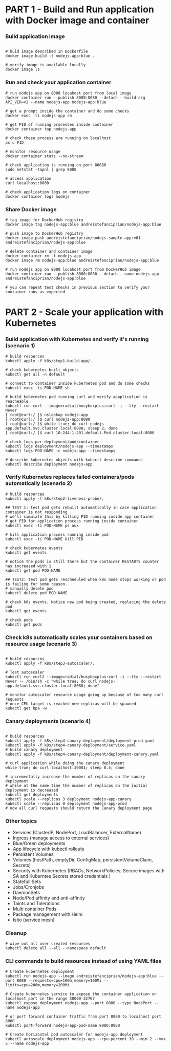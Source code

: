 
# PART 1 - Build and Run application with Docker image and container

### Build application image 
```buildoutcfg

# buid image described in Dockerfile
docker image build -t nodejs-app:blue .

# verify image is available locally
docker image ls
```

### Run and check your application container
```buildoutcfg
# run nodejs app on 8080 locahost port from local image
docker container run --publish 8080:8080 --detach --build-arg API_VER=v2 --name nodejs-app nodejs-app:blue

# get a prompt inside the container and do some checks
docker exec -ti nodejs-app sh

# get PID of running processes inside container
docker container top nodejs-app

# check these process are running on localhost
ps u PID

# monitor resource usage
docker container stats --no-stream

# check application is running on port 80080
sudo netstat -tapnl | grep 8080

# access application
curl localhost:8080

# check application logs on container
docker container logs nodejs
```

### Share Docker image

```buildoutcfg
# tag image for DockerHub registry
docker image tag nodejs-app:blue andreistefanciprian/nodejs-app:blue

# push image to DockerHub registry
docker image push andreistefanciprian/nodejs-sample-app:v01 andreistefanciprian/nodejs-app:blue

# delete container and container image
docker container rm -f nodejs-app
docker image rm nodejs-app:blue andreistefanciprian/nodejs-app:blue

# run nodejs app on 8080 locahost port from DockerHub image
docker container run --publish 8080:8080 --detach --name nodejs-app andreistefanciprian/nodejs-app:blue

# you can repeat test checks in previous section to verify your container runs as expected
```

# PART 2 - Scale your application with Kubernetes

### Build application with Kubernetes and verify it's running (scenario 1)
```buildoutcfg
# build resources
kubectl apply -f k8s/step1-build-app/.

# check kubernetes built objects
kubectl get all -n default

# connect to container inside kubernetes pod and do some checks
kubectl exec -ti POD-NAME sh

# build kubernetes pod running curl and verify appplication is reacheable
kubectl run curl --image=radial/busyboxplus:curl -i --tty --restart Never
[ root@curl:/ ]$ nslookup nodejs-app
[ root@curl:/ ]$ curl nodejs-app:8080
[ root@curl:/ ]$ while true; do curl nodejs-app.default.svc.cluster.local:8080; sleep 2; done
[ root@curl:/ ]$ curl 10-244-1-201.default.Pod.cluster.local:8080

# check logs per deployment/pod/container
kubectl logs deployment/nodejs-app --timestamps
kubectl logs POD-NAME -c nodejs-app --timestamps

# describe kubernetes objects with kubectl describe commands
kubectl describe deployment nodejs-app
```

### Verify Kubernetes replaces failed containers/pods automatically (scenario 2)
```buildoutcfg
# build resources
kubectl apply -f k8s/step2-liveness-probe/.

## TEST 1: test pod gets rebuilt automatically in case application container is not responding 
# we'll simulate this by killing PID running inside app container
# get PID for application process running inside container
kubectl exec -ti POD-NAME ps aux

# kill application process running inside pod
kubectl exec -ti POD-NAME kill PID

# check kubernetes events
kubectl get events

# notice the pods is still there but the container RESTARTS counter has increased with 1
kubectl get pod POD-NAME

## TEST2: test pod gets rescheduled when k8s node stops working or pod is failing for some reason.
# manually delete pod
kubectl delete pod POD-NAME

# check k8s events. Notice new pod being created, replacing the delete pod
kubectl get events

# check pods
kubectl get pods
```

### Check k8s automatically scales your containers based on resource usage (scenario 3)
```buildoutcfg

# build resources
kubectl apply -f k8s/step3-autoscaler/.

# Test autoscaler
kubectl run curl2 --image=radial/busyboxplus:curl -i --tty --restart Never -- /bin/sh -c "while true; do curl nodejs-app.default.svc.cluster.local:8080; done"

# monitor autoscaler resource usage going up because of too many curl requests
# once CPU target is reached new replicas will be spawned
kubectl get hpa -w
```

### Canary deployments (scenario 4)
```buildoutcfg

# build resources
kubectl apply -f k8s/step4-canary-deployment/deployment-prod.yaml
kubectl apply -f k8s/step4-canary-deployment/service.yaml
# build canary deployment
kubectl apply -f k8s/step4-canary-deployment/deployment-canary.yaml

# curl application while doing the canary deployment
while true; do curl localhost:30001; sleep 0.5; done

# incrementally increase the number of replicas on the canary deployment
# while at the same time the number of replicas on the initial deployment is decreased
kubectl get deployments
kubectl scale --replicas 3 deployment nodejs-app-canary
kubectl scale --replicas 0 deployment nodejs-app-prod
# now all curl requests should return the Canary deployment page

```

### Other topics
* Services (ClusterIP, NodePort, LoadBalancer, ExternalName)
* Ingress (manage access to external services)
* Blue/Green deployments
* App lifecycle with kubectl rollouts
* Persistent Volumes
* Volumes (hostPath, emptyDir, ConfigMap, persistentVolumeClaim, Secrets)
* Security with Kubernetes (RBACs, NetworkPolicies, Secure images with SA and Kuberntes Secrets stored credentials )
* Statefull Sets
* Jobs/Cronjobs
* DaemonSets
* Node/Pod affinity and anti-affinity
* Taints and Tolerations
* Multi container Pods
* Package management with Helm
* Istio (service mesh)



### Cleanup
```buildoutcfg
# wipe out all user created resources
kubectl delete all --all --namespace default
```

### CLI commands to build resources instead of using YAML files
```buildoutcfg
# Create kubernetes deployment
kubectl run nodejs-app --image andreistefanciprian/nodejs-app:blue --port 8080 --requests=cpu=100m,memory=100Mi --limits=cpu=200m,memory=200Mi

# Create kubernetes service to expose the container application on localhost port in the range 30000-32767
kubectl expose deployment nodejs-app --port 8080 --type NodePort --name nodejs-app

# or port forward container traffic from port 8080 to localhost port 8080
kubectl port-forward nodejs-app-pod-name 8080:8080

# Create horizontal pod autoscaler for nodejs-app deployment
kubectl autoscale deployment nodejs-app --cpu-percent 30 --min 2 --max 5 --name nodejs-app

```
